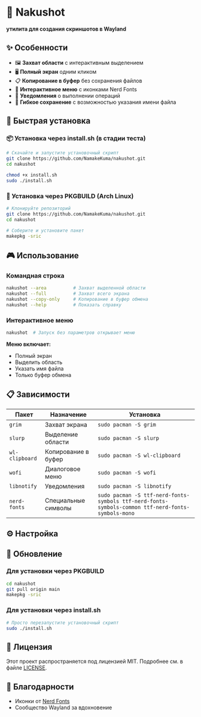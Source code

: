 # 🎯 Nakushot

**утилита для создания скриншотов в Wayland**

## ✨ Особенности

- 🖼️ **Захват области** с интерактивным выделением
- 🖥️ **Полный экран** одним кликом
- 📋 **Копирование в буфер** без сохранения файлов
- 🎨 **Интерактивное меню** с иконками Nerd Fonts
- 🔔 **Уведомления** о выполнении операций
- 📁 **Гибкое сохранение** с возможностью указания имени файла

## 🚀 Быстрая установка

### 📦 Установка через install.sh (в стадии теста)

```bash
# Скачайте и запустите установочный скрипт
git clone https://github.com/NamakeKuma/nakushot.git
cd nakushot

chmod +x install.sh
sudo ./install.sh
```

### 🐧 Установка через PKGBUILD (Arch Linux)

```bash
# Клонируйте репозиторий
git clone https://github.com/NamakeKuma/nakushot.git
cd nakushot

# Соберите и установите пакет
makepkg -sric
```

## 🎮 Использование

### Командная строка
```bash
nakushot --area          # Захват выделенной области
nakushot --full          # Захват всего экрана
nakushot --copy-only     # Копирование в буфер обмена
nakushot --help          # Показать справку
```

### Интерактивное меню
```bash
nakushot  # Запуск без параметров открывает меню
```

**Меню включает:**
- Полный экран
- Выделить область  
- Указать имя файла
- Только буфер обмена

## 📋 Зависимости

| Пакет | Назначение | Установка |
|-------|------------|-----------|
| `grim` | Захват экрана | `sudo pacman -S grim` |
| `slurp` | Выделение области | `sudo pacman -S slurp` |
| `wl-clipboard` | Копирование в буфер | `sudo pacman -S wl-clipboard` |
| `wofi` | Диалоговое меню | `sudo pacman -S wofi` |
| `libnotify` | Уведомления | `sudo pacman -S libnotify` |
| `nerd-fonts` | Специальные символы | `sudo pacman -S ttf-nerd-fonts-symbols ttf-nerd-fonts-symbols-common ttf-nerd-fonts-symbols-mono` |

## ⚙️ Настройка

## 🔄 Обновление

### Для установки через PKGBUILD
```bash
cd nakushot
git pull origin main
makepkg -sric
```

### Для установки через install.sh
```bash
# Просто перезапустите установочный скрипт
sudo ./install.sh
```

## 📜 Лицензия

Этот проект распространяется под лицензией MIT. Подробнее см. в файле [LICENSE](LICENSE).

## 🙏 Благодарности
- Иконки от [Nerd Fonts](https://www.nerdfonts.com/)
- Сообщество Wayland за вдохновение
